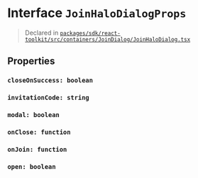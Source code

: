 # Interface `JoinHaloDialogProps`
> Declared in [`packages/sdk/react-toolkit/src/containers/JoinDialog/JoinHaloDialog.tsx`]()


## Properties
### `closeOnSuccess: boolean`
### `invitationCode: string`
### `modal: boolean`
### `onClose: function`
### `onJoin: function`
### `open: boolean`